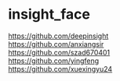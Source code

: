 # insight_face

https://github.com/deepinsight \
https://github.com/anxiangsir \
https://github.com/szad670401 \
https://github.com/yingfeng \
https://github.com/xuexingyu24
